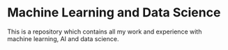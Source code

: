 # Machine Learning and Data Science
This is a repository which contains all my work and experience with machine learning, AI and data science.

